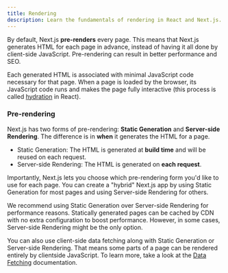 ```yaml
---
title: Rendering
description: Learn the fundamentals of rendering in React and Next.js.
---
```


By default, Next.js **pre-renders** every page. This means that Next.js generates HTML for each page in advance, instead of having it all done by client-side JavaScript. Pre-rendering can result in better performance and SEO.

Each generated HTML is associated with minimal JavaScript code necessary for that page. When a page is loaded by the browser, its JavaScript code runs and makes the page fully interactive (this process is called [hydration](https://react.dev/reference/react-dom/client/hydrateRoot) in React).

### Pre-rendering

Next.js has two forms of pre-rendering: **Static Generation** and **Server-side Rendering**. The difference is in **when** it generates the HTML for a page.

- Static Generation: The HTML is generated at **build time** and will be reused on each request.
- Server-side Rendering: The HTML is generated on **each request**.

Importantly, Next.js lets you choose which pre-rendering form you'd like to use for each page. You can create a "hybrid" Next.js app by using Static Generation for most pages and using Server-side Rendering for others.

We recommend using Static Generation over Server-side Rendering for performance reasons. Statically generated pages can be cached by CDN with no extra configuration to boost performance. However, in some cases, Server-side Rendering might be the only option.

You can also use client-side data fetching along with Static Generation or Server-side Rendering. That means some parts of a page can be rendered entirely by clientside JavaScript. To learn more, take a look at the [Data Fetching](/docs/nextjs-cn/pages/building-your-application/data-fetching/client-side) documentation.

